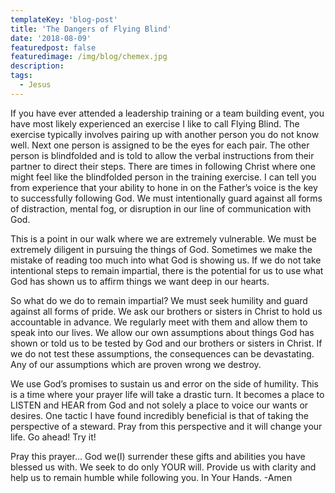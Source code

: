 ```yaml
---
templateKey: 'blog-post'
title: 'The Dangers of Flying Blind'
date: '2018-08-09'
featuredpost: false
featuredimage: /img/blog/chemex.jpg
description:
tags:
  - Jesus
---
```


If you have ever attended a leadership training or a team building event, you have most likely experienced an exercise I like to call Flying Blind. The exercise typically involves pairing up with another person you do not know well. Next one person is assigned to be the eyes for each pair. The other person is blindfolded and is told to allow the verbal instructions from their partner to direct their steps. There are times in following Christ where one might feel like the blindfolded person in the training exercise. I can tell you from experience that your ability to hone in on the Father’s voice is the key to successfully following God. We must intentionally guard against all forms of distraction, mental fog, or disruption in our line of communication with God.

This is a point in our walk where we are extremely vulnerable. We must be extremely diligent in pursuing the things of God. Sometimes we make the mistake of reading too much into what God is showing us. If we do not take intentional steps to remain impartial, there is the potential for us to use what God has shown us to affirm things we want deep in our hearts.

So what do we do to remain impartial? We must seek humility and guard against all forms of pride. We ask our brothers or sisters in Christ to hold us accountable in advance. We regularly meet with them and allow them to speak into our lives. We allow our own assumptions about things God has shown or told us to be tested by God and our brothers or sisters in Christ. If we do not test these assumptions, the consequences can be devastating. Any of our assumptions which are proven wrong we destroy.

We use God’s promises to sustain us and error on the side of humility. This is a time where your prayer life will take a drastic turn. It becomes a place to LISTEN and HEAR from God and not solely a place to voice our wants or desires. One tactic I have found incredibly beneficial is that of taking the perspective of a steward. Pray from this perspective and it will change your life. Go ahead! Try it!

Pray this prayer… God we(I) surrender these gifts and abilities you have blessed us with. We seek to do only YOUR will. Provide us with clarity and help us to remain humble while following you. In Your Hands. -Amen
